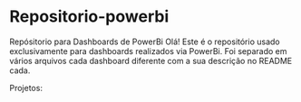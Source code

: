 # Repositorio-powerbi
Repósitorio para Dashboards de PowerBi
Olá! Este é o repositório usado exclusivamente para dashboards realizados via PowerBi. Foi separado em vários arquivos cada dashboard diferente com a sua descrição no README cada.

Projetos:
